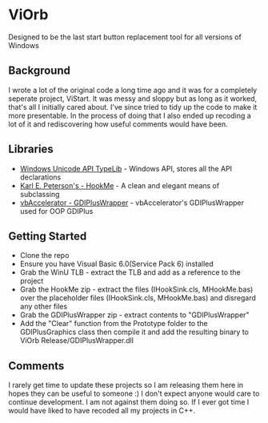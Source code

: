 # ViOrb 

Designed to be the last start button replacement tool for all versions of Windows

## Background

I wrote a lot of the original code a long time ago and it was for a completely seperate project, ViStart. It was messy and sloppy but as long as it worked, that's all I initially cared about. I've since tried to tidy up the code to make it more presentable. In the process of doing that I also ended up recoding a lot of it and rediscovering how useful comments would have been. 

## Libraries

- [Windows Unicode API TypeLib](https://github.com/badcodes/vb6/blob/master/%5BInclude%5D/TypeLib/winu.tlb) - Windows API, stores all the API declarations
- [Karl E. Peterson's - HookMe](http://vb.mvps.org/samples/HookMe/) - A clean and elegant means of subclassing 
- [vbAccelerator - GDIPlusWrapper](https://github.com/lee-soft/GDIPlusWrapper) - vbAccelerator's GDIPlusWrapper used for OOP GDIPlus

## Getting Started

- Clone the repo
- Ensure you have Visual Basic 6.0(Service Pack 6) installed
- Grab the WinU TLB - extract the TLB and add as a reference to the project
- Grab the HookMe zip - extract the files (IHookSink.cls, MHookMe.bas) over the placeholder files (IHookSink.cls, MHookMe.bas) and disregard any other files
- Grab the GDIPlusWrapper zip - extract contents to "GDIPlusWrapper" 
- Add the "Clear" function from the Prototype folder to the GDIPlusGraphics class then compile it and add the resulting binary to ViOrb
Release/GDIPlusWrapper.dll

## Comments

I rarely get time to update these projects so I am releasing them here in hopes they can be useful to someone :) I don't expect anyone would care to continue development. I am not against them doing so. If I ever got time I would have liked to have recoded all my projects in C++. 
